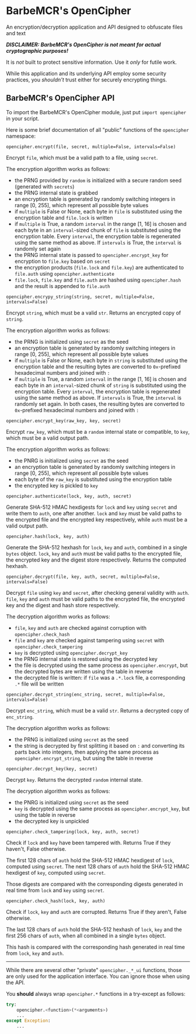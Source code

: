 # BarbeMCR's OpenCipher
An encryption/decryption application and API designed to obfuscate files and text

**_DISCLAIMER: BarbeMCR's OpenCipher is not meant for actual cryptographic purposes!_**

It is *not* built to protect sensitive information. Use it *only* for futile work.

While this application and its underlying API employ some security practices, you *shouldn't* trust either for securely encrypting things.

## BarbeMCR's OpenCipher API

To import the BarbeMCR's OpenCipher module, just put `import opencipher` in your script.

Here is some brief documentation of all "public" functions of the `opencipher` namespace:

`opencipher.encrypt(file, secret, multiple=False, intervals=False)`

Encrypt `file`, which must be a valid path to a file, using `secret`.

The encryption algorithm works as follows:
- the PRNG provided by `random` is initialized with a secure random seed (generated with `secrets`)
- the PRNG internal state is grabbed
- an encryption table is generated by randomly switching integers in range [0, 255], which represent all possible byte values
- if `multiple` is False or None, each byte in `file` is substituted using the encryption table and `file.lock` is written
- if `multiple` is True, a random `interval` in the range [1, 16] is chosen and each byte in an `interval`-sized chunk of `file` is substituted using the encryption table. Every `interval`, the encryption table is regenerated using the same method as above. If `intervals` is True, the `interval` is randomly set again
- the PRNG internal state is passed to `opencipher.encrypt_key` for encryption to `file.key` based on `secret`
- the encryption products (`file.lock` and `file.key`) are authenticated to `file.auth` using `opencipher.authenticate`
- `file.lock`, `file.key` and `file.auth` are hashed using `opencipher.hash` and the result is appended to `file.auth`

`opencipher.encrypy_string(string, secret, multiple=False, intervals=False)`

Encrypt `string`, which must be a valid `str`. Returns an encrypted copy of `string`.

The encryption algorithm works as follows:
- the PRNG is initialized using `secret` as the seed
- an encryption table is generated by randomly switching integers in range [0, 255], which represent all possible byte values
- if `multiple` is False or None, each byte in `string` is substituted using the encryption table and the resulting bytes are converted to `0x`-prefixed hexadecimal numbers and joined with `:`
- if `multiple` is True, a random `interval` in the range [1, 16] is chosen and each byte in an `interval`-sized chunk of `string` is substituted using the encryption table. Every `interval`, the encryption table is regenerated using the same method as above. If `intervals` is True, the `interval` is randomly set again. In both cases, the resulting bytes are converted to `0x`-prefixed hexadecimal numbers and joined with `:`

`opencipher.encrypt_key(raw_key, key, secret)`

Encrypt `raw_key`, which must be a `random` internal state or compatible, to `key`, which must be a valid output path.

The encryption algorithm works as follows:
- the PNRG is initialized using `secret` as the seed
- an encryption table is generated by randomly switching integers in range [0, 255], which represent all possible byte values
- each byte of the `raw_key` is substituted using the encryption table
- the encrypted key is pickled to `key`

`opencipher.authenticate(lock, key, auth, secret)`

Generate SHA-512 HMAC hexdigests for `lock` and `key` using `secret` and write them to `auth`, one after another. `lock` and `key` must be valid paths to the encrypted file and the encrypted key respectively, while `auth` must be a valid output path.

`opencipher.hash(lock, key, auth)`

Generate the SHA-512 hexhash for `lock`, `key` and `auth`, combined in a single `bytes` object. `lock`, `key` and `auth` must be valid paths to the encrypted file, the encrypted key and the digest store respectively. Returns the computed hexhash.

`opencipher.decrypt(file, key, auth, secret, multiple=False, intervals=False)`

Decrypt `file` using `key` and `secret`, after checking general validity with `auth`. `file`, `key` and `auth` must be valid paths to the encrypted file, the encrypted key and the digest and hash store respectively.

The decryption algorithm works as follows:
- `file`, `key` and `auth` are checked against corruption with `opencipher.check_hash`
- `file` and `key` are checked against tampering using `secret` with `opencipher.check_tampering`
- `key` is decrypted using `opencipher.decrypt_key`
- the PRNG internal state is restored using the decrypted key
- the file is decrypted using the same process as `opencipher.encrypt`, but the decrypted bytes are written using the table in reverse
- the decrypted file is written: if `file` was a `.*.lock` file, a corresponding `.*` file will be written

`opencipher.decrypt_string(enc_string, secret, multiple=False, intervals=False)`

Decrypt `enc_string`, which must be a valid `str`. Returns a decrypted copy of `enc_string`.

The decryption algorithm works as follows:
- the PRNG is initialized using `secret` as the seed
- the string is decrypted by first splitting it based on `:` and converting its parts back into integers, then applying the same process as `opencipher.encrypt_string`, but using the table in reverse

`opencipher.decrypt_key(key, secret)`

Decrypt `key`. Returns the decrypted `random` internal state.

The decryption algorithm works as follows:
- the PNRG is initialized using `secret` as the seed
- `key` is decrypted using the same process as `opencipher.encrypt_key`, but using the table in reverse
- the decrypted key is unpickled

`opencipher.check_tampering(lock, key, auth, secret)`

Check if `lock` and `key` have been tampered with. Returns True if they haven't, False otherwise.

The first 128 chars of `auth` hold the SHA-512 HMAC hexdigest of `lock`, computed using `secret`. The next 128 chars of `auth` hold the SHA-512 HMAC hexdigest of `key`, computed using `secret`.

Those digests are compared with the corresponding digests generated in real time from `lock` and `key` using `secret`.

`opencipher.check_hash(lock, key, auth)`

Check if `lock`, `key` and `auth` are corrupted. Returns True if they aren't, False otherwise.

The last 128 chars of `auth` hold the SHA-512 hexhash of `lock`, `key` and the first 256 chars of `auth`, when all combined in a single `bytes` object.

This hash is compared with the corresponding hash generated in real time from `lock`, `key` and `auth`.

---

While there are several other "private" `opencipher._*_ui` functions, those are only used for the application interface. You can ignore those when using the API.

You **should** always wrap `opencipher.*` functions in a try-except as follows:

```python
try:
    opencipher.<function>(*<arguments>)
    ...
except Exception:
    ...
```
